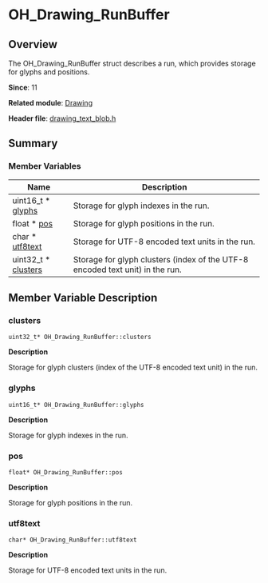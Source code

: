 # OH_Drawing_RunBuffer


## Overview

The OH_Drawing_RunBuffer struct describes a run, which provides storage for glyphs and positions.

**Since**: 11

**Related module**: [Drawing](_drawing.md)

**Header file**: [drawing_text_blob.h](drawing__text__blob_8h.md)

## Summary


### Member Variables

| Name| Description|
| -------- | -------- |
| uint16_t \* [glyphs](#glyphs) | Storage for glyph indexes in the run. |
| float \* [pos](#pos) | Storage for glyph positions in the run. |
| char \* [utf8text](#utf8text) | Storage for UTF-8 encoded text units in the run. |
| uint32_t \* [clusters](#clusters) | Storage for glyph clusters (index of the UTF-8 encoded text unit) in the run. |


## Member Variable Description


### clusters

```
uint32_t* OH_Drawing_RunBuffer::clusters
```
**Description**

Storage for glyph clusters (index of the UTF-8 encoded text unit) in the run.


### glyphs

```
uint16_t* OH_Drawing_RunBuffer::glyphs
```
**Description**

Storage for glyph indexes in the run.


### pos

```
float* OH_Drawing_RunBuffer::pos
```
**Description**

Storage for glyph positions in the run.


### utf8text

```
char* OH_Drawing_RunBuffer::utf8text
```
**Description**

Storage for UTF-8 encoded text units in the run.
